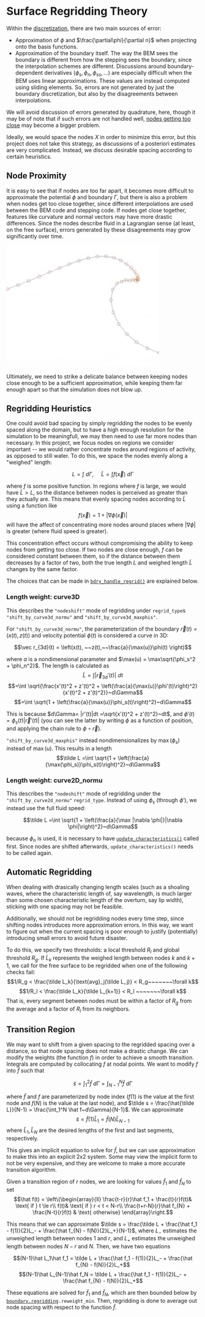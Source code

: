 # Surface Regridding Theory

Within the [discretization](bem_method.md#discretization), there are two main sources of error:

- Approximation of $\phi$ and $\frac{\partial\phi}{\partial n}$ when projecting onto the basis functions.
- Approximation of the boundary itself. The way the BEM sees the boundary is different from how the stepping sees the boundary, since the interpolation schemes are different. Discussions around boundary-dependent derivatives $(\phi_s,\phi_n,\phi_{ss},\dots)$ are especially difficult when the BEM uses linear approximations. These values are instead computed using sliding elements. So, errors are not generated by just the boundary discretization, but also by the disagreements between interpolations.

We will avoid discussion of errors generated by quadrature, here, though it may be of note that if such errors are not handled well, [nodes getting too close](#node-proximity) may become a bigger problem.

Ideally, we would space the nodes $X$ in order to minimize this error, but this project does not take this strategy, as discussions of a posteriori estimates are very complicated. Instead, we discuss desirable spacing according to certain heuristics.


## Node Proximity

It is easy to see that if nodes are too far apart, it becomes more difficult to approximate the potential $\phi$ and boundary $\Gamma$, but there is also a problem when nodes get too close together, since different interpolations are used between the BEM code and stepping code. If nodes get close together, features like curvature and normal vectors may have more drastic differences. Since the nodes describe fluid in a Lagrangian sense (at least, on the free surface), errors generated by these disagreements may grow significantly over time.

![image](res/shoaling_badspacing.png)

Ultimately, we need to strike a delicate balance between keeping nodes close enough to be a sufficient approximation, while keeping them far enough apart so that the simulation does not blow up.

## Regridding Heuristics

One could avoid bad spacing by simply regridding the nodes to be evenly spaced along the domain, but to have a high enough resolution for the simulation to be meaningfull, we may then need to use far more nodes than necessary.
In this project, we focus nodes on regions we consider important -- we would rather concentrate nodes around regions of activity, as opposed to still water. To do this, we space the nodes evenly along a "weighed" length:

$$L = \int ~d\Gamma,~~~~~\tilde L = \int f(\vec x)~d\Gamma$$

where $f$ is some positive function. In regions where $f$ is large, we would have $\tilde L > L$, so the distance between nodes is perceived as greater than they actually are. This means that evenly spacing nodes according to $\tilde L$ using a function like
$$f(\vec x) = 1 + |\nabla \phi(\vec x)|$$
will have the affect of concentrating more nodes around places where $|\nabla\phi|$ is greater (where fluid speed is greater).
<!---Similar to normu, link it, and mention how what we have here may have problems with units--->

This concentration effect occurs without compromising the ability to keep nodes from getting too close. If two nodes are close enough, $f$ can be considered constant between them, so if the distance between them decreases by a factor of two, both the true length $L$ and weighed length $\tilde L$ changes by the same factor.

The choices that can be made in [`bdry_handle_regrid()`](functions.md#bdry_handle_regrid) are explained below.

### Length weight: curve3D

This describes the `"nodeshift"` mode of regridding under `regrid_type`s `"shift_by_curve3d_normu"` and `"shift_by_curve3d_maxphis"`.

For `"shift_by_curve3d_normu"`, the parameterization of the boundary $\vec r(t) = (x(t),z(t))$ and velocity potential $\phi(t)$ is considered a curve in 3D:

$$\vec r_{3d}(t) = \left(x(t), ~~z(t),~~\frac{a}{\max(u)}\phi(t) \right)$$

where $a$ is a nondimensional parameter and $\max(u) = \max\sqrt{\phi_s^2 + \phi_n^2}$. The length is calculated as
$$\tilde L = \int |\vec r_{3d}'(t)|~dt$$
$$=\int \sqrt{\frac{x'(t)^2 + z'(t)^2 + \left(\frac{a}{\max(u)}\phi'(t)\right)^2}{x'(t)^2 + z'(t)^2}}~d\Gamma$$
$$=\int \sqrt{1 + \left(\frac{a}{\max(u)}\phi_s(t)\right)^2}~d\Gamma$$

This is because $d\Gamma= |r'(t)|dt =\sqrt{x'(t)^2 + z'(t)^2}~dt$, and $\phi'(t) = \phi_s(t)|\vec r'(t)|$ (you can see the latter by writing $\phi$ as a function of position, and applying the chain rule to $\phi\circ\vec r$).

`"shift_by_curve3d_maxphis"` instead nondimensionalizes by $\max(\phi_s)$ instead of $\max(u)$. This results in a length
$$\tilde L =\int \sqrt{1 + \left(\frac{a}{\max(\phi_s)}\phi_s(t)\right)^2}~d\Gamma$$

### Length weight: curve2D_normu

This describes the `"nodeshift"` mode of regridding under the `"shift_by_curve2d_normu"` `regrid_type`. Instead of using $\phi_s$ (through $\phi'$), we instead use the full fluid speed:

$$\tilde L =\int \sqrt{1 + \left(\frac{a}{\max |\nabla \phi|}|\nabla \phi|\right)^2}~d\Gamma$$

because $\phi_n$ is used, it is necessary to have [`update_characteristics()`](bem_sim.md#method-update_characteristics) called first. Since nodes are shifted afterwards, `update_characteristics()` needs to be called again.


## Automatic Regridding

When dealing with drasically changing length scales (such as a shoaling waves, where the characteristic length of, say wavelength, is much larger than some chosen characteristic length of the overturn, say lip width), sticking with one spacing may not be feasible.

Additionally, we should not be regridding nodes every time step, since shifting nodes introduces more approximation errors.
In this way, we want to figure out when the current spacing is poor enough to justify (potentially) introducing small errors to avoid future disaster.

To do this, we specify two thresholds: a local threshold $R_l$ and global threshold $R_g$. If $\tilde L_k$ represents the weighed length between nodes $k$ and $k+1$,
we call for the free surface to be regridded when one of the following checks fail:
$$1/R_g < \frac{\tilde L_k}{\text{avg}_j(\tilde L_j)} < R_g~~~~~~~\forall k$$
$$1/R_l < \frac{\tilde L_k}{\tilde L_{k+1}} < R_l ~~~~~~~\forall k$$
That is, every segment between nodes must be within a factor of $R_g$ from the average and a factor of $R_l$ from its neighbors.


## Transition Region

We may want to shift from a given spacing to the regridded spacing over a distance, so that node spacing does not make a drastic change. We can modify the weights (the function $f$) in order to achieve a smooth transition. Integrals are computed by collocating $f$ at nodal points. We want to modify $f$ into $\hat f$ such that

$$\tilde s = \int_1^{2} \hat f~d \Gamma = \int_{N-1}^{N} \hat f~d \Gamma$$

where $\hat f$ and $f$ are parameterized by node index ($f(1)$ is the value at the first node and $f(N)$ is the value at the last node), and $\tilde s = \frac{\hat{\tilde L}}{N-1} = \frac{\int_1^N \hat f~d\Gamma}{N-1}$. We can approximate
$$\tilde s = \hat f(1)\hat L_1 = \hat f(N)\hat L_{N-1}$$
where $\hat L_1, \hat L_N$ are the desired lengths of the first and last segments, respectively.

This gives an implicit equation to solve for $\hat f$, but we can use approximation to make this into an explicit 2x2 system. Some may view the implicit form to not be very expensive, and they are welcome to make a more accurate transition algorithm.

Given a transition region of $r$ nodes, we are looking for values $\hat f_1$ and $\hat f_{N}$ to set
$$\hat f(t) = \left\{\begin{array}{ll}
    \frac{t-r}{r}\hat f_1 + \frac{t}{r}f(t)& \text{ if } t \le r\\
    f(t)& \text{ if } r < t < N-r\\
    \frac{t+r-N}{r}\hat f_{N} + \frac{N-t}{r}f(t) & \text{ otherwise}
\end{array}\right.$$

This means that we can approximate $\tilde s = \frac{\tilde L + \frac{\hat f_1 - f(1)}{2}L_- + \frac{\hat f_{N} - f(N)}{2}L_+}{N-1}$,
where $L_-$ estimates the unweighed length between nodes 1 and $r$, and $L_+$ estimates the unweighed length between nodes $N-r$ and $N$. Then, we have two equations

$$(N-1)\hat L_1\hat f_1 = \tilde L + \frac{\hat f_1 - f(1)}{2}L_- + \frac{\hat f_{N} - f(N)}{2}L_+$$
$$(N-1)\hat L_{N-1}\hat f_N = \tilde L + \frac{\hat f_1 - f(1)}{2}L_- + \frac{\hat f_{N} - f(N)}{2}L_+$$

These equations are solved for $\hat f_1$ and $\hat f_N$, which are then bounded below by [`boundary.regridding`](boundary.md#property-regridding)`.reweight_min`. Then, regridding is done to average out node spacing with respect to the function $\hat f$.
